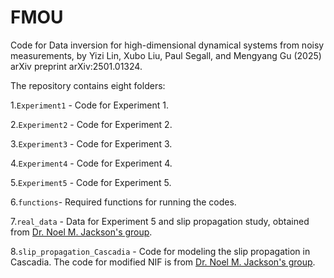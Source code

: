 # FMOU
Code for Data inversion for high-dimensional dynamical systems from noisy measurements, by Yizi Lin, Xubo Liu, Paul Segall, and Mengyang Gu (2025) arXiv preprint arXiv:2501.01324.

The repository contains eight folders:


1.`Experiment1` - Code for Experiment 1.

2.`Experiment2` - Code for Experiment 2.

3.`Experiment3` - Code for Experiment 3.

4.`Experiment4` - Code for Experiment 4.

5.`Experiment5` - Code for Experiment 5.

6.`functions`- Required functions for running the codes.

7.`real_data` - Data for Experiment 5 and slip propagation study, obtained from [Dr. Noel M. Jackson's group](https://www.jacksoncrustaldef.com/software.html). 

8.`slip_propagation_Cascadia` - Code for modeling the slip propagation in Cascadia. The code for modified NIF is from [Dr. Noel M. Jackson's group](https://www.jacksoncrustaldef.com/software.html).


